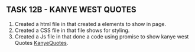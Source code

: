 ## TASK 12B - KANYE WEST QUOTES

1. Created a html file in that created a elements to show in page.
2. Created a CSS file in that file shows for styling.
3. Created a Js file in that done a code using promise to show kanye west Quotes [KanyeQuotes](./js/script.js).
